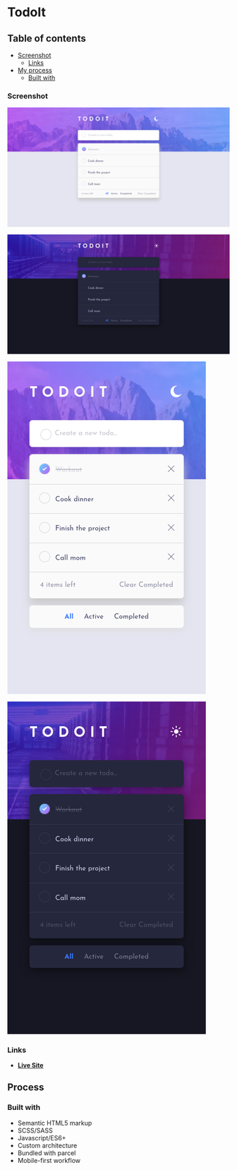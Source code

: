 # TodoIt

## Table of contents

- [Screenshot](#screenshot)
  - [Links](#links)
- [My process](#my-process)
  - [Built with](#built-with)

### Screenshot

![](screenshots/screenshot-desktop-todoit-app-light.png)

![](screenshots/screenshot-desktop-todoit-app-dark.png)

![](screenshots/screenshot-mobile-todoit-app-light.png)

![](screenshots/screenshot-mobile-todoit-app-dark.png)

### Links

- [**Live Site**](https://ismail-todoit.netlify.app/)

## Process

### Built with

- Semantic HTML5 markup
- SCSS/SASS
- Javascript/ES6+
- Custom architecture
- Bundled with parcel
- Mobile-first workflow
